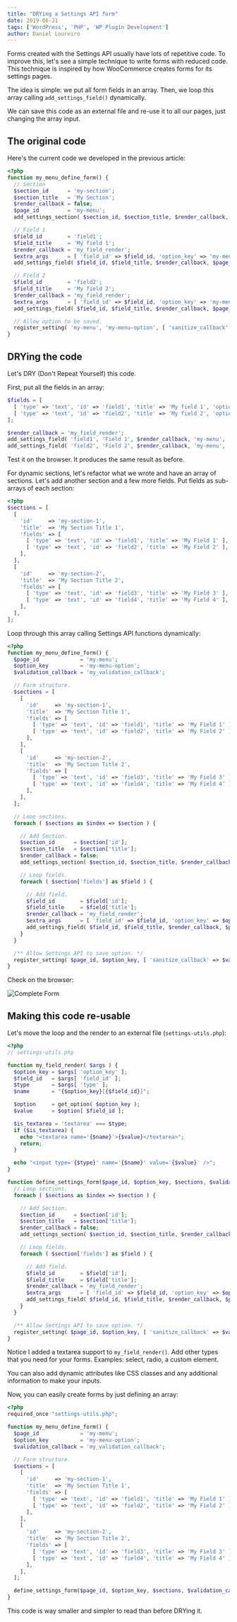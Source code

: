 ```yaml
---
title: "DRYing a Settings API form"
date: 2019-06-21
tags: ['WordPress', 'PHP', 'WP Plugin Development']
author: Daniel Loureiro
---
```

Forms created with the Settings API usually have lots of repetitive code. To improve this, let's see a simple technique to write forms with reduced code. This technique is inspired by how WooCommerce creates forms for its settings pages.
<!-- more -->

The idea is simple: we put all form fields in an array. Then, we loop this array calling `add_settings_field()` dynamically.

We can save this code as an external file and re-use it to all our pages, just changing the array input.

## The original code

Here's the current code we developed in the previous article:

```php
<?php
function my_menu_define_form() {
  // Section
  $section_id      = 'my-section';
  $section_title   = 'My Section';
  $render_callback = false;
  $page_id         = 'my-menu';
  add_settings_section( $section_id, $section_title, $render_callback, $page_id );

  // Field 1
  $field_id        = 'field1';
  $field_title     = 'My field 1';
  $render_callback = 'my_field_render';
  $extra_args      = [ 'field_id' => $field_id, 'option_key' => 'my-menu-option' ];
  add_settings_field( $field_id, $field_title, $render_callback, $page_id, $section_id, $extra_args );

  // Field 2
  $field_id        = 'field2';
  $field_title     = 'My field 2';
  $render_callback = 'my_field_render';
  $extra_args      = [ 'field_id' => $field_id, 'option_key' => 'my-menu-option' ];
  add_settings_field( $field_id, $field_title, $render_callback, $page_id, $section_id, $extra_args );

  // Allow option to be saved.
  register_setting( 'my-menu', 'my-menu-option', [ 'sanitize_callback' => 'my_validation_callback' ] );
}
```

## DRYing the code

Let's DRY (Don't Repeat Yourself) this code.

First, put all the fields in an array:

```php
$fields = [
  [ 'type' => 'text', 'id' => 'field1', 'title' => 'My field 1', 'option_key' => 'my-menu-option' ],
  [ 'type' => 'text', 'id' => 'field2', 'title' => 'My field 2', 'option_key' => 'my-menu-option' ],
];

$render_callback = 'my_field_render';
add_settings_field( 'field1', 'Field 1', $render_callback, 'my-menu', 'my-section', $fields[0] );
add_settings_field( 'field2', 'Field 2', $render_callback, 'my-menu', 'my-section', $fields[1] );
```

Test it on the browser. It produces the same result as before.

For dynamic sections, let's refactor what we wrote and have an array of sections. Let's add another section and a few more fields. Put fields as sub-arrays of each section:

```php
<?php
$sections = [
  [
    'id'     => 'my-section-1',
    'title'  => 'My Section Title 1',
    'fields' => [
      [ 'type' => 'text', 'id' => 'field1', 'title' => 'My Field 1' ],
      [ 'type' => 'text', 'id' => 'field2', 'title' => 'My Field 2' ],
    ],
  ],
  [
    'id'     => 'my-section-2',
    'title'  => 'My Section Title 2',
    'fields' => [
      [ 'type' => 'text', 'id' => 'field3', 'title' => 'My Field 3' ],
      [ 'type' => 'text', 'id' => 'field4', 'title' => 'My Field 4' ],
    ],
  ],
];
```

Loop through this array calling Settings API functions dynamically:

```php
<?php
function my_menu_define_form() {
  $page_id             = 'my-menu';
  $option_key          = 'my-menu-option';
  $validation_callback = 'my_validation_callback';

  // Form structure.
  $sections = [
    [
      'id'     => 'my-section-1',
      'title'  => 'My Section Title 1',
      'fields' => [
        [ 'type' => 'text', 'id' => 'field1', 'title' => 'My Field 1' ],
        [ 'type' => 'text', 'id' => 'field2', 'title' => 'My Field 2' ],
      ],
    ],
    [
      'id'     => 'my-section-2',
      'title'  => 'My Section Title 2',
      'fields' => [
        [ 'type' => 'text', 'id' => 'field3', 'title' => 'My Field 3' ],
        [ 'type' => 'text', 'id' => 'field4', 'title' => 'My Field 4' ],
      ],
    ],
  ];

  // Loop sections.
  foreach ( $sections as $index => $section ) {

    // Add Section.
    $section_id      = $section['id'];
    $section_title   = $section['title'];
    $render_callback = false;
    add_settings_section( $section_id, $section_title, $render_callback, $page_id );

    // Loop fields.
    foreach ( $section['fields'] as $field ) {

      // Add field.
      $field_id        = $field['id'];
      $field_title     = $field['title'];
      $render_callback = 'my_field_render';
      $extra_args      = [ 'field_id' => $field_id, 'option_key' => $option_key ];
      add_settings_field( $field_id, $field_title, $render_callback, $page_id, $section_id, $extra_args );
    }
  }

  /** Allow Settings API to save option. */
  register_setting( $page_id, $option_key, [ 'sanitize_callback' => $validation_callback ] );
}
```

Check on the browser:

![Complete Form](./dev23.png)

## Making this code re-usable

Let's move the loop and the render to an external file (`settings-utils.php`):

```php
<?php
// settings-utils.php

function my_field_render( $args ) {
  $option_key = $args[ 'option_key' ];
  $field_id   = $args[ 'field_id' ];
  $type       = $args[ 'type' ];
  $name       = "{$option_key}[{$field_id}]";

  $option     = get_option( $option_key );
  $value      = $option[ $field_id ];

  $is_textarea = 'textarea' === $type;
  if ($is_textarea) {
    echo "<textarea name='{$name}'>{$value}</textarea>";
    return;
  }

  echo "<input type='{$type}' name='{$name}' value='{$value}' />";
}

function define_settings_form($page_id, $option_key, $sections, $validation_callback) {
  // Loop sections.
  foreach ( $sections as $index => $section ) {

    // Add Section.
    $section_id      = $section['id'];
    $section_title   = $section['title'];
    $render_callback = false;
    add_settings_section( $section_id, $section_title, $render_callback, $page_id );

    // Loop fields.
    foreach ( $section['fields'] as $field ) {

      // Add field.
      $field_id        = $field['id'];
      $field_title     = $field['title'];
      $render_callback = 'my_field_render';
      $extra_args      = [ 'field_id' => $field_id, 'option_key' => $option_key ];
      add_settings_field( $field_id, $field_title, $render_callback, $page_id, $section_id, $extra_args );
    }
  }

  /** Allow Settings API to save option. */
  register_setting( $page_id, $option_key, [ 'sanitize_callback' => $validation_callback ] );
}
```

Notice I added a textarea support to `my_field_render()`. Add other types that you need for your forms. Examples: select, radio, a custom element.

You can also add dynamic attributes like CSS classes and any additional information to make your inputs.

Now, you can easily create forms by just defining an array:

```php
<?php
required_once "settings-utils.php";

function my_menu_define_form() {
  $page_id             = 'my-menu';
  $option_key          = 'my-menu-option';
  $validation_callback = 'my_validation_callback';

  // Form structure.
  $sections = [
    [
      'id'     => 'my-section-1',
      'title'  => 'My Section Title 1',
      'fields' => [
        [ 'type' => 'text', 'id' => 'field1', 'title' => 'My Field 1' ],
        [ 'type' => 'text', 'id' => 'field2', 'title' => 'My Field 2' ],
      ],
    ],
    [
      'id'     => 'my-section-2',
      'title'  => 'My Section Title 2',
      'fields' => [
        [ 'type' => 'text', 'id' => 'field3', 'title' => 'My Field 3' ],
        [ 'type' => 'text', 'id' => 'field4', 'title' => 'My Field 4' ],
      ],
    ],
  ];

  define_settings_form($page_id, $option_key, $sections, $validation_callback);
}
```

This code is way smaller and simpler to read than before DRYing it.